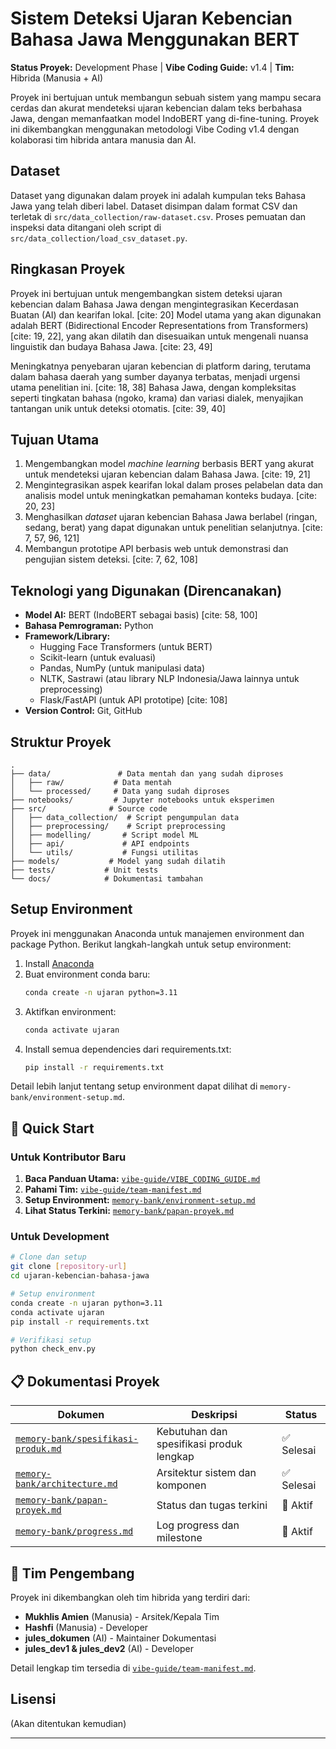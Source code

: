 # Sistem Deteksi Ujaran Kebencian Bahasa Jawa Menggunakan BERT

**Status Proyek:** Development Phase | **Vibe Coding Guide:** v1.4 | **Tim:** Hibrida (Manusia + AI)

Proyek ini bertujuan untuk membangun sebuah sistem yang mampu secara cerdas dan akurat mendeteksi ujaran kebencian dalam teks berbahasa Jawa, dengan memanfaatkan model IndoBERT yang di-fine-tuning. Proyek ini dikembangkan menggunakan metodologi Vibe Coding v1.4 dengan kolaborasi tim hibrida antara manusia dan AI.

## Dataset

Dataset yang digunakan dalam proyek ini adalah kumpulan teks Bahasa Jawa yang telah diberi label. Dataset disimpan dalam format CSV dan terletak di `src/data_collection/raw-dataset.csv`. Proses pemuatan dan inspeksi data ditangani oleh script di `src/data_collection/load_csv_dataset.py`.

## Ringkasan Proyek

Proyek ini bertujuan untuk mengembangkan sistem deteksi ujaran kebencian dalam Bahasa Jawa dengan mengintegrasikan Kecerdasan Buatan (AI) dan kearifan lokal. [cite: 20] Model utama yang akan digunakan adalah BERT (Bidirectional Encoder Representations from Transformers)[cite: 19, 22], yang akan dilatih dan disesuaikan untuk mengenali nuansa linguistik dan budaya Bahasa Jawa. [cite: 23, 49]

Meningkatnya penyebaran ujaran kebencian di platform daring, terutama dalam bahasa daerah yang sumber dayanya terbatas, menjadi urgensi utama penelitian ini. [cite: 18, 38] Bahasa Jawa, dengan kompleksitas seperti tingkatan bahasa (ngoko, krama) dan variasi dialek, menyajikan tantangan unik untuk deteksi otomatis. [cite: 39, 40]

## Tujuan Utama

1.  Mengembangkan model *machine learning* berbasis BERT yang akurat untuk mendeteksi ujaran kebencian dalam Bahasa Jawa. [cite: 19, 21]
2.  Mengintegrasikan aspek kearifan lokal dalam proses pelabelan data dan analisis model untuk meningkatkan pemahaman konteks budaya. [cite: 20, 23]
3.  Menghasilkan *dataset* ujaran kebencian Bahasa Jawa berlabel (ringan, sedang, berat) yang dapat digunakan untuk penelitian selanjutnya. [cite: 7, 57, 96, 121]
4.  Membangun prototipe API berbasis web untuk demonstrasi dan pengujian sistem deteksi. [cite: 7, 62, 108]

## Teknologi yang Digunakan (Direncanakan)

* **Model AI:** BERT (IndoBERT sebagai basis) [cite: 58, 100]
* **Bahasa Pemrograman:** Python
* **Framework/Library:**
    * Hugging Face Transformers (untuk BERT)
    * Scikit-learn (untuk evaluasi)
    * Pandas, NumPy (untuk manipulasi data)
    * NLTK, Sastrawi (atau library NLP Indonesia/Jawa lainnya untuk preprocessing)
    * Flask/FastAPI (untuk API prototipe) [cite: 108]
* **Version Control:** Git, GitHub

## Struktur Proyek

```
.
├── data/               # Data mentah dan yang sudah diproses
│   ├── raw/           # Data mentah
│   └── processed/     # Data yang sudah diproses
├── notebooks/         # Jupyter notebooks untuk eksperimen
├── src/              # Source code
│   ├── data_collection/  # Script pengumpulan data
│   ├── preprocessing/    # Script preprocessing
│   ├── modelling/       # Script model ML
│   ├── api/             # API endpoints
│   └── utils/           # Fungsi utilitas
├── models/           # Model yang sudah dilatih
├── tests/           # Unit tests
└── docs/            # Dokumentasi tambahan
```

## Setup Environment

Proyek ini menggunakan Anaconda untuk manajemen environment dan package Python. Berikut langkah-langkah untuk setup environment:

1. Install [Anaconda](https://www.anaconda.com/download)
2. Buat environment conda baru:
   ```bash
   conda create -n ujaran python=3.11
   ```
3. Aktifkan environment:
   ```bash
   conda activate ujaran
   ```
4. Install semua dependencies dari requirements.txt:
   ```bash
   pip install -r requirements.txt
   ```

Detail lebih lanjut tentang setup environment dapat dilihat di `memory-bank/environment-setup.md`.

## 🚀 Quick Start

### Untuk Kontributor Baru
1. **Baca Panduan Utama:** [`vibe-guide/VIBE_CODING_GUIDE.md`](vibe-guide/VIBE_CODING_GUIDE.md)
2. **Pahami Tim:** [`vibe-guide/team-manifest.md`](vibe-guide/team-manifest.md)
3. **Setup Environment:** [`memory-bank/environment-setup.md`](memory-bank/environment-setup.md)
4. **Lihat Status Terkini:** [`memory-bank/papan-proyek.md`](memory-bank/papan-proyek.md)

### Untuk Development
```bash
# Clone dan setup
git clone [repository-url]
cd ujaran-kebencian-bahasa-jawa

# Setup environment
conda create -n ujaran python=3.11
conda activate ujaran
pip install -r requirements.txt

# Verifikasi setup
python check_env.py
```

## 📋 Dokumentasi Proyek

| Dokumen | Deskripsi | Status |
|---------|-----------|--------|
| [`memory-bank/spesifikasi-produk.md`](memory-bank/spesifikasi-produk.md) | Kebutuhan dan spesifikasi produk lengkap | ✅ Selesai |
| [`memory-bank/architecture.md`](memory-bank/architecture.md) | Arsitektur sistem dan komponen | ✅ Selesai |
| [`memory-bank/papan-proyek.md`](memory-bank/papan-proyek.md) | Status dan tugas terkini | 🔄 Aktif |
| [`memory-bank/progress.md`](memory-bank/progress.md) | Log progress dan milestone | 🔄 Aktif |

## 🤝 Tim Pengembang

Proyek ini dikembangkan oleh tim hibrida yang terdiri dari:
- **Mukhlis Amien** (Manusia) - Arsitek/Kepala Tim
- **Hashfi** (Manusia) - Developer
- **jules_dokumen** (AI) - Maintainer Dokumentasi
- **jules_dev1 & jules_dev2** (AI) - Developer

Detail lengkap tim tersedia di [`vibe-guide/team-manifest.md`](vibe-guide/team-manifest.md).

## Lisensi

(Akan ditentukan kemudian)

---